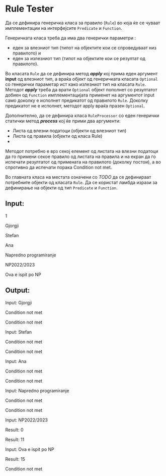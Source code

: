 # Rule Tester

Да се дефинира генеричка класа за правило (`Rule`) во која ќе се чуваат имплементации на интерфејсите `Predicate` и `Function`. 

Генеричката класа треба да има два генерички параметри :
* еден за влезниот тип (типот на објектите кои се спроведуваат низ правилото) и 
* еден за излезниот тип (типот на објектите кои се резултат од правилото).

Во класата `Rule` да се дефинира метод **_apply_** кој прима еден аргумент **input** од влезниот тип, а враќа објект од генеричката класата `Optional` со генерички параметар ист како излезниот тип на класата `Rule`. Методот **_apply_** треба да врати `Optional` објект пополнет со резултатот добиен од `Function` имплементацијата применет на аргументот input само доколку е исполнет предикатот од правилото `Rule`. Доколку предикатот не е исполнет, методот apply враќа празен `Optional`.

Дополнително, да се дефинира класа `RuleProcessor` со еден генерички статички метод **_process_** кој ќе прими два аргументи:

* Листа од влезни податоци (објекти од влезниот тип)
* Листа од правила (објекти од класа Rule)
* 
Методот потребно е врз секој елемент од листата на влезни податоци да го примени секое правило од листата на правила и на екран да го испечати резултатот од примената на правилото (доколку постои), а во спротивно да испечати порака Condition not met.

Во главната класа на местата означени со _TODO_ да се дефинираат потребните објекти од класата `Rule`. Да се користат ламбда изрази за дефинирање на објекти од тип `Predicate` и `Function`.

## Input:

1

Gjorgji

Stefan

Ana

Napredno programiranje

NP2022/2023

Ova e ispit po NP

## Output:

Input: Gjorgji

Condition not met

Condition not met

Input: Stefan

Condition not met

Condition not met

Input: Ana

Condition not met

Condition not met

Input: Napredno programiranje

Condition not met

Condition not met

Input: NP2022/2023

Result: 0

Result: 11

Input: Ova e ispit po NP

Result: 15

Condition not met